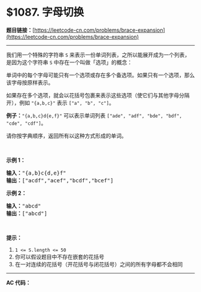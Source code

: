 # $1087. 字母切换

**题目链接：**[https://leetcode-cn.com/problems/brace-expansion](https://leetcode-cn.com/problems/brace-expansion)

---

<div class="content__1Y2H">
 <div class="notranslate">
  <p>我们用一个特殊的字符串&nbsp;<code>S</code>&nbsp;来表示一份单词列表，之所以能展开成为一个列表，是因为这个字符串&nbsp;<code>S</code>&nbsp;中存在一个叫做「选项」的概念：</p> 
  <p>单词中的每个字母可能只有一个选项或存在多个备选项。如果只有一个选项，那么该字母按原样表示。</p> 
  <p>如果存在多个选项，就会以花括号包裹来表示这些选项（使它们与其他字母分隔开），例如 <code>"{a,b,c}"</code> 表示&nbsp;<code>["a", "b", "c"]</code>。</p> 
  <p><strong>例子：</strong><code>"{a,b,c}d{e,f}"</code>&nbsp;可以表示单词列表&nbsp;<code>["ade", "adf", "bde", "bdf", "cde", "cdf"]</code>。</p> 
  <p>请你按字典顺序，返回所有以这种方式形成的单词。</p> 
  <p>&nbsp;</p> 
  <p><strong>示例 1：</strong></p> 
  <pre class="language-text"><strong>输入：</strong>"{a,b}c{d,e}f"
<strong>输出：</strong>["acdf","acef","bcdf","bcef"]
</pre> 
  <p><strong>示例 2：</strong></p> 
  <pre class="language-text"><strong>输入：</strong>"abcd"
<strong>输出：</strong>["abcd"]
</pre> 
  <p>&nbsp;</p> 
  <p><strong>提示：</strong></p> 
  <ol> 
   <li><code>1 &lt;= S.length &lt;= 50</code></li> 
   <li>你可以假设题目中不存在嵌套的花括号</li> 
   <li>在一对连续的花括号（开花括号与闭花括号）之间的所有字母都不会相同</li> 
  </ol> 
 </div>
</div>

---

**AC 代码：**

```java

```